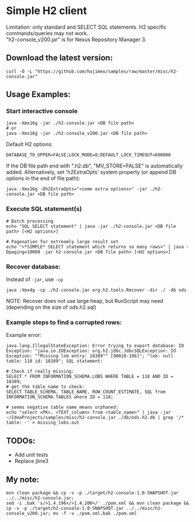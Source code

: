 # Simple H2 client
Limitation: only standard and SELECT SQL statements. H2 specific commands/queries may not work.  
"h2-console_v200.jar" is for Nexus Repository Manager 3.

## Download the latest version:
```
curl -O -L "https://github.com/hajimeo/samples/raw/master/misc/h2-console.jar"
```

## Usage Examples:
### Start interactive console
```
java -Xmx16g -jar ./h2-console.jar <DB file path>
# or
java -Xmx16g -jar ./h2-console_v200.jar <DB file path>
```
Default H2 options:
```
DATABASE_TO_UPPER=FALSE;LOCK_MODE=0;DEFAULT_LOCK_TIMEOUT=600000
```
If the DB file path end with ".h2.db", "MV_STORE=FALSE" is automatically added. Alternatively, set 'h2ExtraOpts' system property (or append DB options in the end of file path):
```
java -Xmx16g -Dh2ExtraOpts="<some extra options>" -jar ./h2-console.jar <DB file path>
```
### Execute SQL statement(s)
```
# Batch processing
echo "SQL SELECT statement" | java -jar ./h2-console.jar <DB file path> [<H2 options>]

# Pagenation for extreamly large result set
echo "<*SIMPLE* SELECT statement which returns so many rows>" | java -Dpaging=10000 -jar h2-console.jar <DB file path> [<H2 options>]
```
### Recover database:
Instead of `-jar`, use `-cp`
```
java -Xmx4g -cp ./h2-console.jar org.h2.tools.Recover -dir ./ -db ods
```
NOTE: Recover does not use large heap, but RunScript may need (depending on the size of ods.h2.sql)
### Example steps to find a corrupted rows:
Example error:
```
java.lang.IllegalStateException: Error trying to export database: IO Exception: "java.io.IOException: org.h2.jdbc.JdbcSQLException: IO Exception: ""Missing lob entry: 18389"" [90028-196]"; "lob: null table: 118 id: 18389"; SQL statement: 
```
```
# Check if really missing:
SELECT * FROM INFORMATION_SCHEMA.LOBS WHERE TABLE = 118 AND ID = 18389;
# get the table_name to check:
SELECT TABLE_SCHEMA, TABLE_NAME, ROW_COUNT_ESTIMATE, SQL from INFORMATION_SCHEMA.TABLES where ID = 118;

# seems negative table name means orphaned:
echo "select <PK>, <TEXT_column> from <table_name>" | java -jar ~/IdeaProjects/samples/misc/h2-console.jar ./db/ods.h2.db | grep '/* table: -' > missing_lobs.out
```

## TODOs:
- Add unit tests
- Replace jline3

## My note:
```
mvn clean package && cp -v -p ./target/h2-console-1.0-SNAPSHOT.jar ../../misc/h2-console.jar;
sed -i .bak 's/>1.4.196</>1.4.200</' ./pom.xml && mvn clean package && cp -v -p ./target/h2-console-1.0-SNAPSHOT.jar ../../misc/h2-console_v200.jar; mv -f -v ./pom.xml.bak ./pom.xml
```

